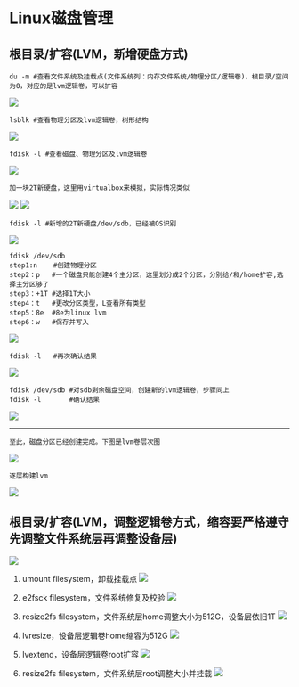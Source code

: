 # Linux磁盘管理 #

## 根目录/扩容(LVM，新增硬盘方式) ##
	du -m #查看文件系统及挂载点(文件系统列：内存文件系统/物理分区/逻辑卷)，根目录/空间为0，对应的是lvm逻辑卷，可以扩容
![](doc/du_m.PNG)

	lsblk #查看物理分区及lvm逻辑卷，树形结构

![](doc/lsblk.PNG)

    fdisk -l #查看磁盘、物理分区及lvm逻辑卷

![](doc/fdisk_l.PNG)

	加一块2T新硬盘，这里用virtualbox来模拟，实际情况类似

![](doc/vbox1.PNG)
![](doc/vbox2.PNG)

	fdisk -l #新增的2T新硬盘/dev/sdb，已经被OS识别

![](doc/fdisk_l2.PNG)

	fdisk /dev/sdb
	step1:n    #创建物理分区
    step2：p   #一个磁盘只能创建4个主分区，这里划分成2个分区，分别给/和/home扩容,选择主分区够了
    step3：+1T #选择1T大小
    step4：t   #更改分区类型，L查看所有类型
    step5：8e  #8e为linux lvm
	step6：w   #保存并写入

![](doc/fdisk_l3.PNG)

	fdisk -l   #再次确认结果

![](doc/fdisk_l4.PNG)

	fdisk /dev/sdb #对sdb剩余磁盘空间，创建新的lvm逻辑卷，步骤同上
	fdisk -l       #确认结果

![](doc/fdisk_l5.PNG)

---

	至此，磁盘分区已经创建完成。下图是lvm卷层次图

![](doc/lvm.jpg)

    逐层构建lvm

![](doc/partion.png)

## 根目录/扩容(LVM，调整逻辑卷方式，缩容要严格遵守先调整文件系统层再调整设备层) ##
 
![](doc/fdisk16.PNG)

1. umount filesystem，卸载挂载点
![](doc/fdisk17.PNG)

1. e2fsck filesystem，文件系统修复及校验
![](doc/fdisk18.PNG)

1. resize2fs filesystem，文件系统层home调整大小为512G，设备层依旧1T
![](doc/fdisk19.PNG)

1. lvresize，设备层逻辑卷home缩容为512G
![](doc/fdisk20.png)

1. lvextend，设备层逻辑卷root扩容
![](doc/fdisk21.png)

1. resize2fs filesystem，文件系统层root调整大小并挂载
![](doc/fdisk22.png)